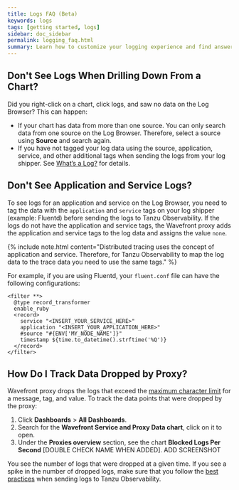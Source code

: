 ```yaml
---
title: Logs FAQ (Beta)
keywords: logs
tags: [getting started, logs]
sidebar: doc_sidebar
permalink: logging_faq.html
summary: Learn how to customize your logging experience and find answers for frequently asked questions.
---
```


## Don't See Logs When Drilling Down From a Chart?

Did you right-click on a chart, click logs, and saw no data on the Log Browser? This can happen:
* If your chart has data from more than one source. You can only search data from one source on the Log Browser. Therefore, select a source using **Source** and search again.
* If you have not tagged your log data using the source, application, service, and other additional tags when sending the logs from your log shipper. See [What’s a Log?](logging_overview.html#whats-a-log) for details.

## Don't See Application and Service Logs?

To see logs for an application and service on the Log Browser, you need to tag the data with the `application` and `service` tags on your log shipper (example: Fluentd) before sending the logs to Tanzu Observability. If the logs do not have the application and service tags, the Wavefront proxy adds the application and service tags to the log data and assigns the value `none`.

{% include note.html content="Distributed tracing uses the concept of application and service. Therefore, for Tanzu Observability to map the log data to the trace data you need to use the same tags." %}

For example, if you are using Fluentd, your `fluent.conf` file can have the following configurations:
```
<filter **>
  @type record_transformer
  enable_ruby
  <record>
    service "<INSERT_YOUR_SERVICE_HERE>"
    application "<INSERT_YOUR_APPLICATION_HERE>" 
    #source "#{ENV['MY_NODE_NAME']}"    
    timestamp ${time.to_datetime().strftime('%Q')}
  </record>
</filter>

```

## How Do I Track Data Dropped by Proxy?

Wavefront proxy drops the logs that exceed the [maximum character limit](logging_send_logs.html#best-practices) for a message, tag, and value. To track the data points that were dropped by the proxy:
1. Click **Dashboards** > **All Dashboards**.
1. Search for the **Wavefront Service and Proxy Data chart**, click on it to open.
1. Under the **Proxies overview** section, see the chart **Blocked Logs Per Second** [DOUBLE CHECK NAME WHEN ADDED].
    ADD SCREENSHOT

You see the number of logs that were dropped at a given time. If you see a spike in the number of dropped logs, make sure that you follow the [best practices](logging_send_logs.html#best-practice) when sending logs to Tanzu Observability.
